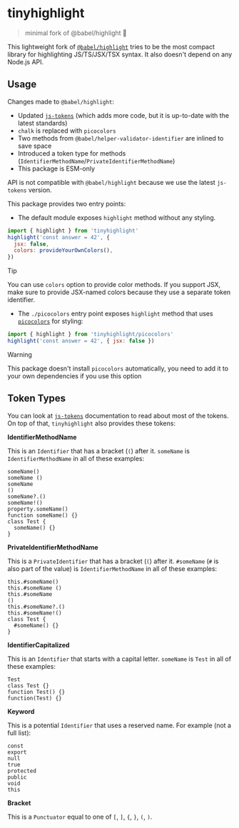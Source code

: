 # tinyhighlight

> minimal fork of @babel/highlight 🌈

This lightweight fork of [`@babel/highlight`](https://www.npmjs.com/package/@babel/highlight) tries to be the most compact library for highlighting JS/TS/JSX/TSX syntax. It also doesn't depend on any Node.js API.

## Usage

Changes made to `@babel/highlight`:

- Updated [`js-tokens`](https://github.com/lydell/js-tokens) (which adds more code, but it is up-to-date with the latest standards)
- `chalk` is replaced with `picocolors`
- Two methods from `@babel/helper-validator-identifier` are inlined to save space
- Introduced a token type for methods (`IdentifierMethodName`/`PrivateIdentifierMethodName`)
- This package is ESM-only

API is not compatible with `@babel/highlight` because we use the latest `js-tokens` version.

This package provides two entry points:

- The default module exposes `highlight` method without any styling.

```js
import { highlight } from 'tinyhighlight'
highlight('const answer = 42', {
  jsx: false,
  colors: provideYourOwnColors(),
})
```

> [!TIP]
> You can use `colors` option to provide color methods. If you support JSX, make sure to provide JSX-named colors because they use a separate token identifier.

- The `./picocolors` entry point exposes `highlight` method that uses [`picocolors`](https://www.npmjs.com/package/picocolors) for styling:

```js
import { highlight } from 'tinyhighlight/picocolors'
highlight('const answer = 42', { jsx: false })
```

> [!WARNING]
> This package doesn't install `picocolors` automatically, you need to add it to your own dependencies if you use this option

## Token Types

You can look at [`js-tokens`](https://github.com/lydell/js-tokens) documentation to read about most of the tokens. On top of that, `tinyhighlight` also provides these tokens:

**IdentifierMethodName**

This is an `Identifier` that has a bracket (`(`) after it. `someName` is `IdentifierMethodName` in all of these examples:

```
someName()
someName ()
someName
()
someName?.()
someName!()
property.someName()
function someName() {}
class Test {
  someName() {}
}
```

**PrivateIdentifierMethodName**

This is a `PrivateIdentifier` that has a bracket (`(`) after it. `#someName` (`#` is also part of the value) is `IdentifierMethodName` in all of these examples:

```
this.#someName()
this.#someName ()
this.#someName
()
this.#someName?.()
this.#someName!()
class Test {
  #someName() {}
}
```

**IdentifierCapitalized**

This is an `Identifier` that starts with a capital letter. `someName` is `Test` in all of these examples:

```
Test
class Test {}
function Test() {}
function(Test) {}
```

**Keyword**

This is a potential `Identifier` that uses a reserved name. For example (not a full list):

```
const
export
null
true
protected
public
void
this
```

**Bracket**

This is a `Punctuator` equal to one of `[`, `]`, `{`, `}`, `(`, `)`.
